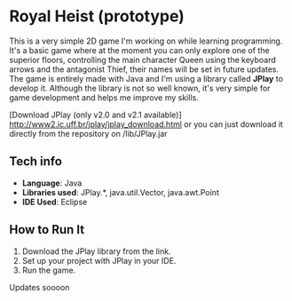 # Royal Heist (prototype)

This is a very simple 2D game I'm working on while learning programming. It's a basic game where
at the moment you can only explore one of the superior floors, controlling the main character Queen
using the keyboard arrows and the antagonist Thief, their names will be set in future updates.
The game is entirely made with Java and I'm using a library called **JPlay** to develop it. 
Although the library is not so well known, it's very simple for game development and helps me improve my skills.

[Download JPlay (only v2.0 and v2.1 available)] http://www2.ic.uff.br/jplay/jplay_download.html or you can just download
it directly from the repository on /lib/JPlay.jar

## Tech info
- **Language**: Java
- **Libraries used**: JPlay.*, java.util.Vector, java.awt.Point
- **IDE Used**: Eclipse

## How to Run It
1. Download the JPlay library from the link.
2. Set up your project with JPlay in your IDE.
3. Run the game.

Updates soooon
